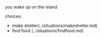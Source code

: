you wake up on the island

choices:
- make shelter(../situations/makeshelter.md)
- find food (../situations/findfood.md)